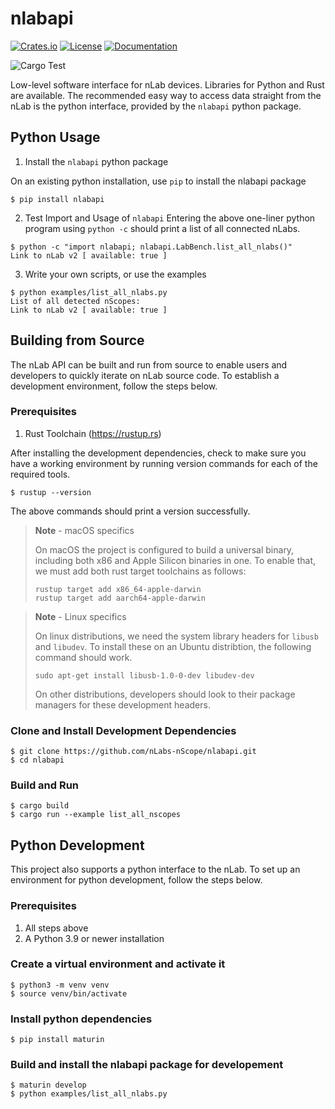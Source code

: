 # nlabapi
[![Crates.io](https://img.shields.io/crates/v/nlabapi)](https://crates.io/crates/nlabapi)
[![License](https://img.shields.io/crates/l/nlabapi)](LICENSE)
[![Documentation](https://docs.rs/nlabapi/badge.svg)](https://docs.rs/nlabapi)

![Cargo Test](https://github.com/nLabs-nScope/nlabapi/actions/workflows/tests.yml/badge.svg)

Low-level software interface for nLab devices. Libraries for Python and Rust are available. The recommended easy way to access data straight from the nLab is the python interface, provided by the `nlabapi` python package.

## Python Usage

1. Install the `nlabapi` python package

On an existing python installation, use `pip` to install the nlabapi package
```shell
$ pip install nlabapi
```

2. Test Import and Usage of `nlabapi`
Entering the above one-liner python program using `python -c` should print a list of all connected nLabs.

```shell
$ python -c "import nlabapi; nlabapi.LabBench.list_all_nlabs()"
Link to nLab v2 [ available: true ]
```

3. Write your own scripts, or use the examples
```shell
$ python examples/list_all_nlabs.py
List of all detected nScopes:
Link to nLab v2 [ available: true ]
```

## Building from Source

The nLab API can be built and run from source to enable users and developers to quickly iterate on nLab source code. To establish a development environment, follow the steps below.


### Prerequisites

1. Rust Toolchain (https://rustup.rs)

After installing the development dependencies, check to make sure you have a working environment by running version commands for each of the required tools.

```shell
$ rustup --version
```
The above commands should print a version successfully.

> **Note** - macOS specifics
>
> On macOS the project is configured to build a universal binary, including both x86 and Apple Silicon binaries in one. To enable that, we must add both rust target toolchains as follows:
> ```shell
> rustup target add x86_64-apple-darwin
> rustup target add aarch64-apple-darwin
> ```

> **Note** - Linux specifics
>
> On linux distributions, we need the system library headers for `libusb` and `libudev`. To install these on an Ubuntu distribtion, the following command should work.
> ```shell
> sudo apt-get install libusb-1.0-0-dev libudev-dev
> ```
> On other distributions, developers should look to their package managers for these development headers.

### Clone and Install Development Dependencies

```shell
$ git clone https://github.com/nLabs-nScope/nlabapi.git
$ cd nlabapi
```

### Build and Run
```shell
$ cargo build
$ cargo run --example list_all_nscopes
```

## Python Development

This project also supports a python interface to the nLab. To set up an environment for python development, follow the steps below.

### Prerequisites

1. All steps above
2. A Python 3.9 or newer installation

### Create a virtual environment and activate it
```shell
$ python3 -m venv venv
$ source venv/bin/activate
```

### Install python dependencies
```shell
$ pip install maturin
```

### Build and install the nlabapi package for developement
```shell
$ maturin develop
$ python examples/list_all_nlabs.py 
```
